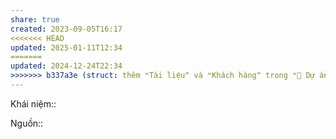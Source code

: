 ```yaml
---
share: true
created: 2023-09-05T16:17
<<<<<<< HEAD
updated: 2025-01-11T12:34
=======
updated: 2024-12-24T22:34
>>>>>>> b337a3e (struct: thêm ❝Tài liệu❞ và ❝Khách hàng❞ trong ❝📐 Dự án/Giúp nhau thoát nợ/❞)
---
```

Khái niệm:: 

Nguồn:: 
